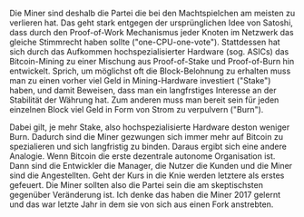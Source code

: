 <!-- ---
title: "Gewaltenteilung bei Bitcoin"
author: tschaul
date: 2017-08-31
template: article.jade
--- -->

Die Miner sind deshalb die Partei die bei den Machtspielchen am meisten zu verlieren hat. Das geht stark entgegen der ursprünglichen Idee von Satoshi, dass durch den Proof-of-Work Mechanismus jeder Knoten im Netzwerk das gleiche Stimmrecht haben sollte ("one-CPU-one-vote"). Stattdessen hat sich durch das Aufkommen hochspezialisierter Hardware (sog. ASICs) das Bitcoin-Mining zu einer Mischung aus Proof-of-Stake und Proof-of-Burn hin entwickelt. Sprich, um möglichst oft die Block-Belohnung zu erhalten muss man zu einen vorher viel Geld in Mining-Hardware investiert ("Stake") haben, und damit Beweisen, dass man ein langfrstiges Interesse an der Stabilität der Währung hat. Zum anderen muss man bereit sein für jeden einzelnen Block viel Geld in Form von Strom zu verpulvern ("Burn"). 

Dabei gilt, je mehr Stake, also hochspezialisierte Hardware deston weniger Burn. Dadurch sind die Miner gezwungen sich immer mehr auf Bitcoin zu spezialieren und sich langfristig zu binden. Daraus ergibt sich eine andere Analogie. Wenn Bitcoin die erste dezentrale autonome Organisation ist. Dann sind die Entwickler die Manager, die Nutzer die Kunden und die Miner sind die Angestellten. Geht der Kurs in die Knie werden letztere als erstes gefeuert. Die Miner sollten also die Partei sein die am skeptischsten gegenüber Veränderung ist. Ich denke das haben die Miner 2017 gelernt und das war letzte Jahr in dem sie von sich aus einen Fork anstrebten.
